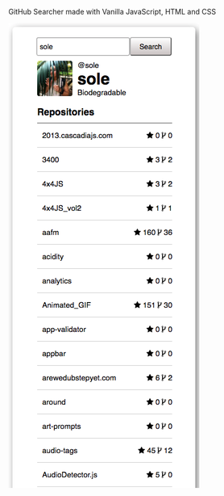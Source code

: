  GitHub Searcher made with Vanilla JavaScript, HTML and CSS

 
![sample web image](https://github.com/gusblacknails/GitHub-User-Repo-Finder/blob/master/images/sample_githubApp.png)



